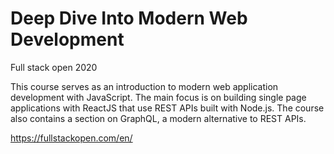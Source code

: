 # Deep Dive Into Modern Web Development
Full stack open 2020

This course serves as an introduction to modern web application development with JavaScript. The main focus is on building single page applications with ReactJS that use REST APIs built with Node.js. The course also contains a section on GraphQL, a modern alternative to REST APIs.

https://fullstackopen.com/en/
